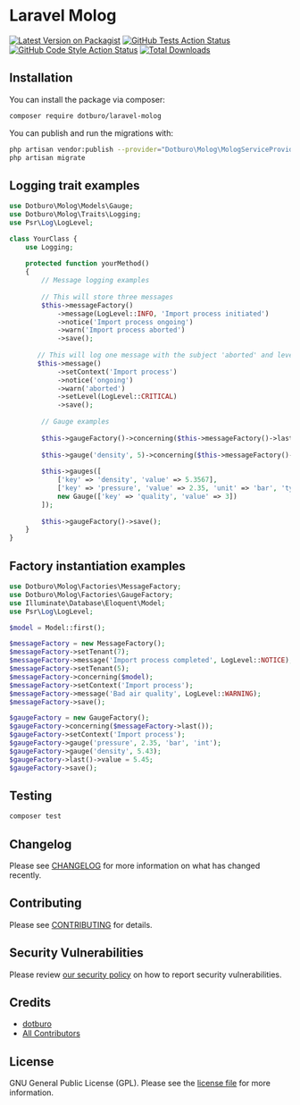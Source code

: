# Laravel Molog

[![Latest Version on Packagist](https://img.shields.io/packagist/v/dotburo/laravel-molog.svg?style=flat-square)](https://packagist.org/packages/dotburo/laravel-molog)
[![GitHub Tests Action Status](https://img.shields.io/github/workflow/status/dotburo/laravel-molog/run-tests?label=tests)](https://github.com/dotburo/laravel-molog/actions?query=workflow%3Arun-tests+branch%3Amain)
[![GitHub Code Style Action Status](https://img.shields.io/github/workflow/status/dotburo/laravel-molog/Check%20&%20fix%20styling?label=code%20style)](https://github.com/dotburo/laravel-molog/actions?query=workflow%3A"Check+%26+fix+styling"+branch%3Amain)
[![Total Downloads](https://img.shields.io/packagist/dt/dotburo/laravel-molog.svg?style=flat-square)](https://packagist.org/packages/dotburo/laravel-molog)

## Installation

You can install the package via composer:

```bash
composer require dotburo/laravel-molog
```

You can publish and run the migrations with:

```bash
php artisan vendor:publish --provider="Dotburo\Molog\MologServiceProvider" --tag="laravel-molog-migrate"
php artisan migrate
```

## Logging trait examples

```php
use Dotburo\Molog\Models\Gauge;
use Dotburo\Molog\Traits\Logging;
use Psr\Log\LogLevel;

class YourClass {
    use Logging;
    
    protected function yourMethod()
    {
        // Message logging examples
        
        // This will store three messages
        $this->messageFactory()
            ->message(LogLevel::INFO, 'Import process initiated')
            ->notice('Import process ongoing')
            ->warn('Import process aborted')
            ->save();
        
       // This will log one message with the subject 'aborted' and level critical
       $this->message()
            ->setContext('Import process')
            ->notice('ongoing')
            ->warn('aborted')
            ->setLevel(LogLevel::CRITICAL)
            ->save();
        
        // Gauge examples
        
        $this->gaugeFactory()->concerning($this->messageFactory()->last());
        
        $this->gauge('density', 5)->concerning($this->messageFactory()->first())->save();
        
        $this->gauges([
            ['key' => 'density', 'value' => 5.3567],
            ['key' => 'pressure', 'value' => 2.35, 'unit' => 'bar', 'type' => 'int'],
            new Gauge(['key' => 'quality', 'value' => 3])
        ]);
        
        $this->gaugeFactory()->save();
    }
}
```

## Factory instantiation examples

```php
use Dotburo\Molog\Factories\MessageFactory;
use Dotburo\Molog\Factories\GaugeFactory;
use Illuminate\Database\Eloquent\Model;
use Psr\Log\LogLevel;

$model = Model::first();

$messageFactory = new MessageFactory();
$messageFactory->setTenant(7);
$messageFactory->message('Import process completed', LogLevel::NOTICE);
$messageFactory->setTenant(5);
$messageFactory->concerning($model);
$messageFactory->setContext('Import process');
$messageFactory->message('Bad air quality', LogLevel::WARNING);
$messageFactory->save();

$gaugeFactory = new GaugeFactory();
$gaugeFactory->concerning($messageFactory->last());
$gaugeFactory->setContext('Import process');
$gaugeFactory->gauge('pressure', 2.35, 'bar', 'int');
$gaugeFactory->gauge('density', 5.43);
$gaugeFactory->last()->value = 5.45;
$gaugeFactory->save();

```

## Testing

```bash
composer test
```

## Changelog

Please see [CHANGELOG](CHANGELOG.md) for more information on what has changed recently.

## Contributing

Please see [CONTRIBUTING](.github/CONTRIBUTING.md) for details.

## Security Vulnerabilities

Please review [our security policy](../../security/policy) on how to report security vulnerabilities.

## Credits

- [dotburo](https://github.com/dotburo)
- [All Contributors](../../contributors)

## License

GNU General Public License (GPL). Please see the [license file](LICENSE.md) for more information.

